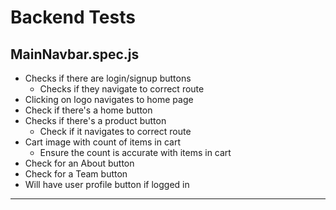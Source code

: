 # Backend Tests

## MainNavbar.spec.js

- Checks if there are login/signup buttons
  - Checks if they navigate to correct route
- Clicking on logo navigates to home page
- Check if there's a home button
- Checks if there's a product button
  - Check if it navigates to correct route
- Cart image with count of items in cart
  - Ensure the count is accurate with items in cart
- Check for an About button
- Check for a Team button
- Will have user profile button if logged in

---

